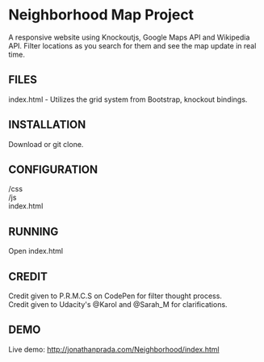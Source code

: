 # Neighborhood Map Project

A responsive website using Knockoutjs, Google Maps API and Wikipedia API. Filter locations as you search for them and see the map update in real time.

## FILES

index.html - Utilizes the grid system from Bootstrap, knockout bindings. 

## INSTALLATION

Download or git clone.

## CONFIGURATION

/css <br>
/js <br>
index.html

## RUNNING

Open index.html

## CREDIT

Credit given to P.R.M.C.S on CodePen for filter thought process.  
Credit given to Udacity's @Karol and @Sarah_M for clarifications.

## DEMO

Live demo: http://jonathanprada.com/Neighborhood/index.html
